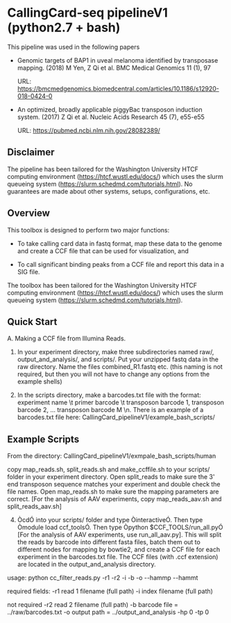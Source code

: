 # CallingCard-seq pipelineV1 (python2.7 + bash)
This pipeline was used in the following papers

- Genomic targets of BAP1 in uveal melanoma identified by transposase mapping. (2018) M Yen, Z Qi et al. BMC Medical Genomics 11 (1), 97 

  URL: https://bmcmedgenomics.biomedcentral.com/articles/10.1186/s12920-018-0424-0


- An optimized, broadly applicable piggyBac transposon induction system. (2017) Z Qi et al. Nucleic Acids Research 45 (7), e55-e55 

  URL: https://pubmed.ncbi.nlm.nih.gov/28082389/

## Disclaimer
The pipeline has been tailored for the Washington University HTCF computing environment (https://htcf.wustl.edu/docs/) which uses the slurm queueing system (https://slurm.schedmd.com/tutorials.html). No guarantees are made about other systems, setups, configurations, etc. 

## Overview
This toolbox is designed to perform two major functions: 

-  To take calling card data in fastq format, map these data to the genome and create a CCF file that can be used for visualization, and 

-  To call significant binding peaks from a CCF file and report this data in a SIG file.  

The toolbox has been tailored for the Washington University HTCF computing environment 
(https://htcf.wustl.edu/docs/) which uses the slurm queueing system 
(https://slurm.schedmd.com/tutorials.html).    

## Quick Start

A.  Making a CCF file from Illumina Reads.

1. In your experiment directory, make three subdirectories named raw/, output_and_analysis/, and scripts/.  Put your unzipped fastq data in the raw directory.  Name the files combined_R1.fastq etc. (this naming is not required, but then you will not have to change any options from the example shells)

2. In the scripts directory, make a barcodes.txt file with the format: experiment name \t primer barcode \t transposon barcode 1, transposon barcode 2, ... transposon barcode M \n. There is an example of a barcodes.txt file here: CallingCard_pipelineV1/example_bash_scripts/

## Example Scripts

From the directory: CallingCard_pipelineV1/exmpale_bash_scripts/human

copy map_reads.sh, split_reads.sh and make_ccffile.sh to your scripts/ folder in your experiment directory.  Open split_reads to make sure the 3' end transposon sequence matches your experiment and double check the file names.  Open map_reads.sh to make sure the mapping parameters are correct.  [For the analysis of AAV experiments, copy map_reads_aav.sh and split_reads_aav.sh]

4. ÒcdÓ into your scripts/ folder and type ÒinteractiveÓ.  Then type Òmodule load ccf_toolsÓ.  Then type Òpython $CCF_TOOLS/run_all.pyÓ [For the analysis of AAV experiments, use run_all_aav.py].  This will split the reads by barcode into different fasta files, batch them out to different nodes for mapping by bowtie2, and create a CCF file for each experiment in the barcodes.txt file.  The CCF files (with .ccf extension) are located in the output_and_analysis directory.   



usage:
python cc_filter_reads.py -r1 <read1 file> -r2 <read2 file> 
-i <index file> -b<barcode file> -o <output path>
--hammp <hamming distance for primer barcode>
--hammt <hamming distance for transposon barcode>

required fields:
    -r1 read 1 filename (full path)
    -i index filename (full path)

not required
    -r2 read 2 filename (full path)
    -b barcode file = ../raw/barcodes.txt
    -o output path = ../output_and_analysis
    -hp 0
    -tp 0
